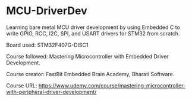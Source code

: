 # MCU-DriverDev
Learning bare metal MCU driver development by using Embedded C to write GPIO, RCC, I2C, SPI, and USART drivers for STM32 from scratch.



Board used: STM32F407G-DISC1 

Course followed: Mastering Microcontroller with Embedded Driver Development.

Course creator: FastBit Embedded Brain Academy, Bharati Software.

Course URL: https://www.udemy.com/course/mastering-microcontroller-with-peripheral-driver-development/
